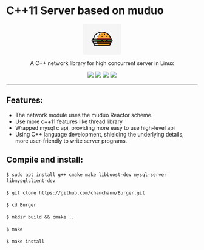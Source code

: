 # C++11 Server based on muduo

<div align="center">

<img src="./doc/assets/logo.jpeg" width = "100" height = "80" alt="burger" align=center />

A C++ network library for high concurrent server in Linux 

![](https://img.shields.io/badge/release-v1.0-blue.svg)
![](https://img.shields.io/badge/build-passing-green.svg)
![](https://img.shields.io/badge/dependencies-up%20to%20date-green.svg)
![](https://img.shields.io/badge/license-MIT-blue.svg)

</div>

-----

## Features:
- The network module uses the muduo Reactor scheme.
- Use more c++11 features like thread library 
- Wrapped mysql c api, providing more easy to use high-level api
- Using C++ language development, shielding the underlying details, more user-friendly to write server programs.

## Compile and install:

```
$ sudo apt install g++ cmake make libboost-dev mysql-server libmysqlclient-dev

$ git clone https://github.com/chanchann/Burger.git

$ cd Burger

$ mkdir build && cmake ..

$ make 

$ make install   
```
